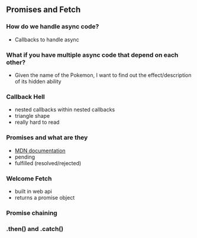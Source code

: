## Promises and Fetch

### How do we handle async code?
- Callbacks to handle async

### What if you have multiple async code that depend on each other?
- Given the name of the Pokemon, I want to find out the effect/description of its hidden ability

### Callback Hell
- nested callbacks within nested callbacks
- triangle shape
- really hard to read

### Promises and what are they
- [MDN documentation](https://developer.mozilla.org/en-US/docs/Web/JavaScript/Reference/Global_Objects/Promise)
- pending
- fulfilled (resolved/rejected)

### Welcome Fetch
- built in web api
- returns a promise object

### Promise chaining

### .then() and .catch()
